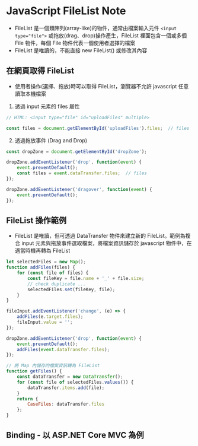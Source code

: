 ﻿# JavaScript FileList Note

- FileList 是一個類陣列(array-like)的物件，通常由檔案輸入元件 `<input type="file">` 或拖放(drag、drop)操作產生，FileList 裡面包含一個或多個 File 物件，每個 File 物件代表一個使用者選擇的檔案
- FileList 是唯讀的，不能直接 new FileList() 或修改其內容

## 在網頁取得 FileList

- 使用者操作(選擇、拖放)時可以取得 FileList，瀏覽器不允許 javascript 任意讀取本機檔案

1. 透過 input 元素的 files 屬性
```javascript
// HTML: <input type="file" id="uploadFiles" multiple>

const files = document.getElementById('uploadFiles').files;  // files
```

2. 透過拖放事件 (Drag and Drop)
```javascript
const dropZone = document.getElementById('dropZone');

dropZone.addEventListener('drop', function(event) {
    event.preventDefault();
    const files = event.dataTransfer.files;  // files
});

dropZone.addEventListener('dragover', function(event) {
    event.preventDefault();
});
```

## FileList 操作範例

- FileList 是唯讀，但可透過 DataTransfer 物件來建立新的 FileList。範例為複合 input 元素與拖放事件選取檔案，將檔案資訊儲存於 javascript 物件中，在適當時機再轉為 FileList

```javascript
let selectedFiles = new Map();
function addFiles(files) {
    for (const file of files) {
        const fileKey = file.name + '_' + file.size;
        // check duplicate ...
        selectedFiles.set(fileKey, file);
    }
}

fileInput.addEventListener('change', (e) => {
    addFiles(e.target.files);
    fileInput.value = '';
});

dropZone.addEventListener('drop', function(event) {
    event.preventDefault();
    addFiles(event.dataTransfer.files);
});

// 將 Map 內儲存的檔案資訊轉為 FileList
function getFiles() {
    const dataTransfer = new DataTransfer();
    for (const file of selectedFiles.values()) {
        dataTransfer.items.add(file);
    }
    return {
        CaseFiles: dataTransfer.files
    };
}
```

## Binding - 以 ASP.NET Core MVC 為例

